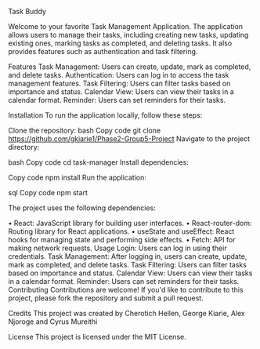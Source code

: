 
Task   Buddy

Welcome to your favorite Task Management Application. The application allows users to manage their tasks, including creating new tasks, updating existing ones, marking tasks as completed, and deleting tasks. It also provides features such as authentication and task filtering.

Features
Task Management: Users can create, update, mark as completed, and delete tasks.
Authentication: Users can log in to access the task management features.
Task Filtering: Users can filter tasks based on importance and status.
Calendar View: Users can view their tasks in a calendar format.
Reminder: Users can set reminders for their tasks.

Installation
To run the application locally, follow these steps:

Clone the repository:
bash
Copy code
git clone https://github.com/gkiarie1/Phase2-Group5-Project
Navigate to the project directory:

bash
Copy code
cd task-manager
Install dependencies:

Copy code
npm install
Run the application:

sql
Copy code
npm start


The project uses the following dependencies:

•	React: JavaScript library for building user interfaces.
•	React-router-dom: Routing library for React applications.
•	useState and useEffect: React hooks for managing state and performing side effects.
•	Fetch: API for making network requests.
Usage
Login: Users can log in using their credentials.
Task Management: After logging in, users can create, update, mark as completed, and delete tasks.
Task Filtering: Users can filter tasks based on importance and status.
Calendar View: Users can view their tasks in a calendar format.
Reminder: Users can set reminders for their tasks.
Contributing
Contributions are welcome! If you'd like to contribute to this project, please fork the repository and submit a pull request.

Credits
This project was created by Cherotich Hellen, George Kiarie, Alex Njoroge and Cyrus Mureithi

License
This project is licensed under the MIT License.
